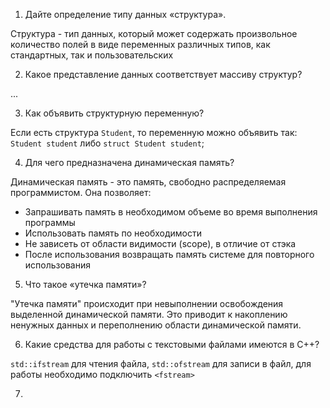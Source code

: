 1. Дайте определение типу данных «структура».

Структура - тип данных, который может содержать произвольное количество полей в виде
переменных различных типов, как стандартных, так и пользовательских

2. Какое представление данных соответствует массиву структур?

...

3. Как объявить структурную переменную?

Если есть структура `Student`, то переменную можно объявить так: `Student student` либо `struct Student student`;

4. Для чего предназначена динамическая память?

Динамическая память - это память, свободно распределяемая программистом. Она позволяет:

-   Запрашивать память в необходимом объеме во время выполнения программы
-   Использовать память по необходимости
-   Не зависеть от области видимости (scope), в отличие от стэка
-   После использования возвращать память системе для повторного использования

5. Что такое «утечка памяти»?

"Утечка памяти" происходит при невыполнении освобождения выделенной динамической памяти.
Это приводит к накоплению ненужных данных и переполнению области динамической памяти.

6. Какие средства для работы с текстовыми файлами имеются в C++?

`std::ifstream` для чтения файла, `std::ofstream` для записи в файл, для работы необходимо подключить `<fstream>`

7. 